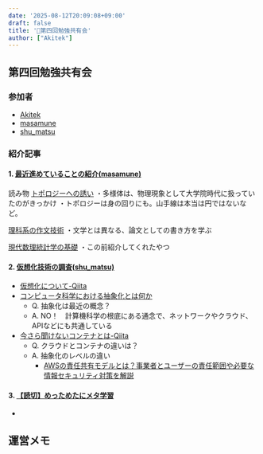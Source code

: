 ```yaml
---
date: '2025-08-12T20:09:08+09:00'
draft: false
title: '📗第四回勉強共有会'
author: ["Akitek"]
---
```


## 第四回勉強共有会

### 参加者
- [Akitek](https://zenn.dev/akitek)
- [masamune](https://zenn.dev/soyster)
- [shu_matsu](https://zenn.dev/dozenkomeda)

### 紹介記事
#### 1. [最近進めていることの紹介(masamune)](記事は未執筆)
読み物
[トポロジーへの誘い](https://www.amazon.co.jp/%E3%83%88%E3%83%9D%E3%83%AD%E3%82%B8%E3%83%BC%E3%81%B8%E3%81%AE%E8%AA%98%E3%81%84-%E6%96%B0%E8%A3%85%E7%89%88-%E5%A4%9A%E6%A7%98%E4%BD%93%E3%81%A8%E6%AC%A1%E5%85%83%E3%82%92%E3%82%81%E3%81%90%E3%81%A3%E3%81%A6-%E6%9D%BE%E6%9C%AC-%E5%B9%B8%E5%A4%AB/dp/4535789444)
・多様体は、物理現象として大学院時代に扱っていたのがきっかけ
・トポロジーは身の回りにも。山手線は本当は円ではないなど。

[理科系の作文技術](https://www.amazon.co.jp/%E7%90%86%E7%A7%91%E7%B3%BB%E3%81%AE%E4%BD%9C%E6%96%87%E6%8A%80%E8%A1%93-%E4%B8%AD%E5%85%AC%E6%96%B0%E6%9B%B8-624-%E6%9C%A8%E4%B8%8B-%E6%98%AF%E9%9B%84/dp/4121006240/)
・文学とは異なる、論文としての書き方を学ぶ

[現代数理統計学の基礎](https://www.amazon.co.jp/%E7%8F%BE%E4%BB%A3%E6%95%B0%E7%90%86%E7%B5%B1%E8%A8%88%E5%AD%A6%E3%81%AE%E5%9F%BA%E7%A4%8E-%E5%85%B1%E7%AB%8B%E8%AC%9B%E5%BA%A7-%E6%95%B0%E5%AD%A6%E3%81%AE%E9%AD%85%E5%8A%9B-%E4%B9%85%E4%BF%9D%E5%B7%9D-%E9%81%94%E4%B9%9F/dp/4320111664/)
・この前紹介してくれたやつ

#### 2. [仮想化技術の調査(shu_matsu)]()
- [仮想化について-Qiita](https://qiita.com/broccoli07/items/cae9e611c06b018701fc)
- [コンピュータ科学における抽象化とは何か](https://www.ohitori.fun/entry/what-is-abstraction-in-computer-science)
    - Q. 抽象化は最近の概念？
    - A. NO！　計算機科学の根底にある通念で、ネットワークやクラウド、APIなどにも共通している
- [今さら聞けないコンテナとは-Qiita](https://qiita.com/shinkai_/items/486f8b75d5904752842e)
    - Q. クラウドとコンテナの違いは？
    - A. 抽象化のレベルの違い
        - [AWSの責任共有モデルとは？事業者とユーザーの責任範囲や必要な情報セキュリティ対策を解説](https://business.ntt-east.co.jp/content/cloudsolution/column-463.html)

#### 3. [【読切】めっためたにメタ学習](https://zenn.dev/akitek/articles/0664f332355cd1)
- 
## 運営メモ